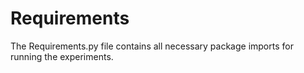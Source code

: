 # Requirements

The Requirements.py file contains all necessary package imports for running the experiments. 
